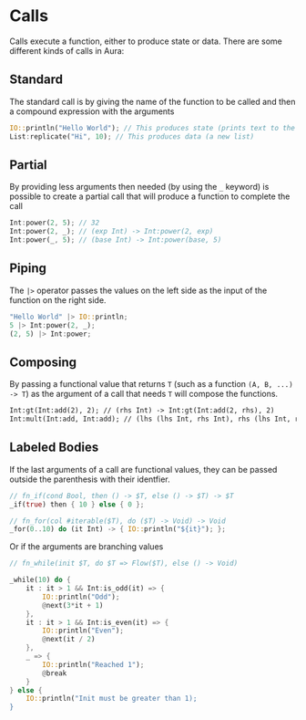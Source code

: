 # Calls

Calls execute a function, either to produce state or data. There are some different kinds of calls in Aura:

## Standard

The standard call is by giving the name of the function to be called and then a compound expression with the arguments

```rs
IO::println("Hello World"); // This produces state (prints text to the console)
List:replicate("Hi", 10); // This produces data (a new list)
```

## Partial

By providing less arguments then needed (by using the `_` keyword) is possible to create a partial call that will produce a function to complete the call

```rs
Int:power(2, 5); // 32
Int:power(2, _); // (exp Int) -> Int:power(2, exp)
Int:power(_, 5); // (base Int) -> Int:power(base, 5)
```

## Piping

The `|>` operator passes the values on the left side as the input of the function on the right side.

```rs
"Hello World" |> IO::println;
5 |> Int:power(2, _);
(2, 5) |> Int:power;
```

## Composing

By passing a functional value that returns `T` (such as a function `(A, B, ...) -> T`) as the argument of a call that needs `T` will compose the functions.

```txt
Int:gt(Int:add(2), 2); // (rhs Int) -> Int:gt(Int:add(2, rhs), 2)
Int:mult(Int:add, Int:add); // (lhs (lhs Int, rhs Int), rhs (lhs Int, rhs Int)) -> Int:gt(Int:add(lhs.lhs, lhs.rhs), Int:add(rhs.lhs, rhs.rhs))
```

## Labeled Bodies

If the last arguments of a call are functional values, they can be passed outside the parenthesis with their identfier.

```rs
// fn_if(cond Bool, then () -> $T, else () -> $T) -> $T
_if(true) then { 10 } else { 0 }; 

// fn_for(col #iterable($T), do ($T) -> Void) -> Void
_for(0..10) do (it Int) -> { IO::println("${it}"); };
```

Or if the arguments are branching values

```rs
// fn_while(init $T, do $T => Flow($T), else () -> Void)

_while(10) do {
    it : it > 1 && Int:is_odd(it) => {
        IO::println("Odd");
        @next(3*it + 1)
    },
    it : it > 1 && Int:is_even(it) => {
        IO::println("Even");
        @next(it / 2)
    },
    _ => {
        IO::println("Reached 1");
        @break
    }
} else {
    IO::println("Init must be greater than 1);
}
```
